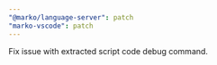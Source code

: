 ```yaml
---
"@marko/language-server": patch
"marko-vscode": patch
---
```


Fix issue with extracted script code debug command.
